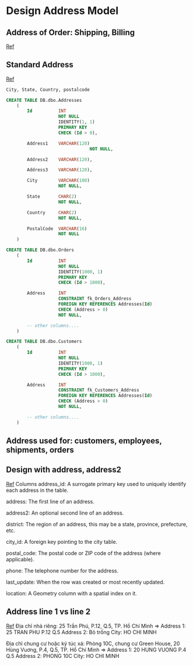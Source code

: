 # Design Address Model

## Address of Order: Shipping, Billing

[Ref](https://dba.stackexchange.com/questions/111101/storing-a-billing-address-best-practice-in-orders-table)

## Standard Address

[Ref](https://stackoverflow.com/questions/7639637/sql-database-design-best-practice-addresses/7639805#7639805)

```bash
City, State, Country, postalcode
```

```SQL
CREATE TABLE DB.dbo.Addresses
    (
        Id          INT
                    NOT NULL
                    IDENTITY(1, 1)
                    PRIMARY KEY
                    CHECK (Id > 0),

        Address1    VARCHAR(120)
                                NOT NULL,

        Address2    VARCHAR(120),

        Address3    VARCHAR(120),

        City        VARCHAR(100)
                    NOT NULL,

        State       CHAR(2)
                    NOT NULL,

        Country     CHAR(2)
                    NOT NULL,

        PostalCode  VARCHAR(16)
                    NOT NULL
    )

CREATE TABLE DB.dbo.Orders
    (
        Id          INT
                    NOT NULL
                    IDENTITY(1000, 1)
                    PRIMARY KEY
                    CHECK (Id > 1000),

        Address     INT
                    CONSTRAINT fk_Orders_Address
                    FOREIGN KEY REFERENCES Addresses(Id)
                    CHECK (Address > 0)
                    NOT NULL,

        -- other columns....
    )

CREATE TABLE DB.dbo.Customers
    (
        Id          INT
                    NOT NULL
                    IDENTITY(1000, 1)
                    PRIMARY KEY
                    CHECK (Id > 1000),

        Address     INT
                    CONSTRAINT fk_Customers_Address
                    FOREIGN KEY REFERENCES Addresses(Id)
                    CHECK (Address > 0)
                    NOT NULL,

        -- other columns....
    )
```

## Address used for: customers, employees, shipments, orders

## Design with address, address2

[Ref](https://dev.mysql.com/doc/sakila/en/sakila-structure-tables-address.html)
Columns
address_id: A surrogate primary key used to uniquely identify each address in the table.

address: The first line of an address.

address2: An optional second line of an address.

district: The region of an address, this may be a state, province, prefecture, etc.

city_id: A foreign key pointing to the city table.

postal_code: The postal code or ZIP code of the address (where applicable).

phone: The telephone number for the address.

last_update: When the row was created or most recently updated.

location: A Geometry column with a spatial index on it.

## Address line 1 vs line 2

[Ref](https://www.quora.com/What-do-they-mean-by-address-line-1-and-address-line-2)
Địa chỉ nhà riêng: 25 Trần Phú, P.12, Q.5, TP. Hồ Chí Minh
=> Address 1: 25 TRAN PHU P.12 Q.5
Address 2: Bỏ trống
City: HO CHI MINH

Địa chỉ chung cư hoặc ký túc xá: Phòng 10C, chung cư Green House, 20 Hùng Vuơng, P.4, Q.5, TP. Hồ Chí Minh
=> Address 1: 20 HUNG VUONG P.4 Q.5
Address 2: PHONG 10C
City: HO CHI MINH
